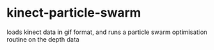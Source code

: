 # kinect-particle-swarm
loads kinect data in gif format, and runs a particle swarm optimisation routine on the depth data

